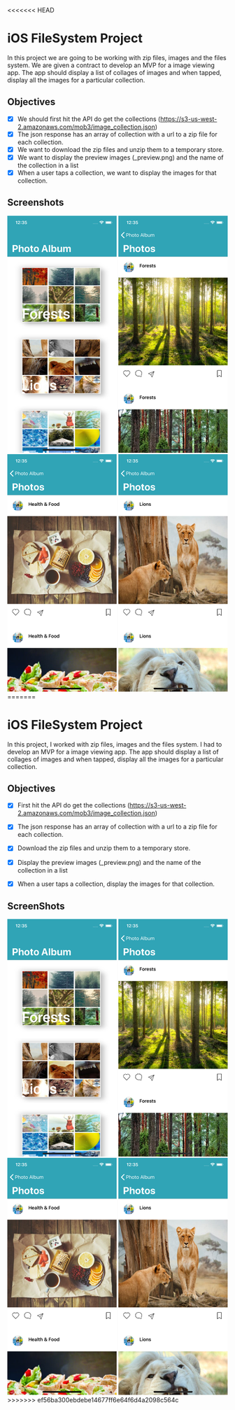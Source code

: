 <<<<<<< HEAD
# iOS FileSystem Project
In this project we are going to be working with zip files, images and the files system. We are given a contract to develop an MVP for a image viewing app. The app should display a list of collages of images and when tapped, display all the images for a particular collection.

## Objectives
- [x] We should first hit the API do get the collections (https://s3-us-west-2.amazonaws.com/mob3/image_collection.json)
- [x] The json response has an array of collection with a url to a zip file for each collection.
- [x] We want to download the zip files and unzip them to a temporary store.
- [x] We want to display the preview images (_preview.png) and the name of the collection in a list
- [x] When a user taps a collection, we want to display the images for that collection.

## Screenshots

<p float="left">
  <img src="zip1.png" width=250 />
  <img src="zip2.png" width=250/> 
  <img src="zip3.png" width=250/> 
  <img src="zip4.png" width=250/> 
=======

# iOS FileSystem Project
In this project, I worked with zip files, images and the files system. I had to develop an MVP for a image viewing app. The app should display a list of collages of images and when tapped, display all the images for a particular collection.

## Objectives

- [x] First hit the API do get the collections (https://s3-us-west-2.amazonaws.com/mob3/image_collection.json)
- [x] The json response has an array of collection with a url to a zip file for each collection.
- [x] Download the zip files and unzip them to a temporary store.
- [x] Display the preview images (_preview.png) and the name of the collection in a list
- [x] When a user taps a collection, display the images for that collection.


## ScreenShots
<p float="center">
  <img src="zip1.png" width=250 />
  <img src="zip2.png" width=250/>
  <img src="zip3.png" width=250/>
  <img src="zip4.png" width=250/>
>>>>>>> ef56ba300ebdebe14677ff6e64f6d4a2098c564c
</p>
